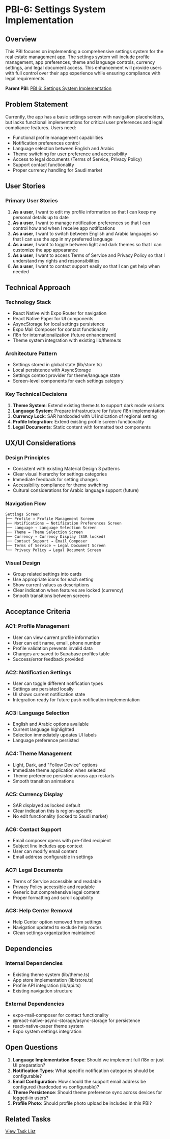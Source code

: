 # PBI-6: Settings System Implementation

## Overview

This PBI focuses on implementing a comprehensive settings system for the real estate management app. The settings system will include profile management, app preferences, theme and language controls, currency settings, and legal document access. This enhancement will provide users with full control over their app experience while ensuring compliance with legal requirements.

**Parent PBI**: [PBI 6: Settings System Implementation](mdc:../backlog.md#user-content-6)

## Problem Statement

Currently, the app has a basic settings screen with navigation placeholders, but lacks functional implementations for critical user preferences and legal compliance features. Users need:

- Functional profile management capabilities
- Notification preferences control
- Language selection between English and Arabic
- Theme switching for user preference and accessibility
- Access to legal documents (Terms of Service, Privacy Policy)
- Support contact functionality
- Proper currency handling for Saudi market

## User Stories

### Primary User Stories
1. **As a user**, I want to edit my profile information so that I can keep my personal details up to date
2. **As a user**, I want to manage notification preferences so that I can control how and when I receive app notifications
3. **As a user**, I want to switch between English and Arabic languages so that I can use the app in my preferred language
4. **As a user**, I want to toggle between light and dark themes so that I can customize the app appearance
5. **As a user**, I want to access Terms of Service and Privacy Policy so that I understand my rights and responsibilities
6. **As a user**, I want to contact support easily so that I can get help when needed

## Technical Approach

### Technology Stack
- React Native with Expo Router for navigation
- React Native Paper for UI components
- AsyncStorage for local settings persistence
- Expo Mail Composer for contact functionality
- i18n for internationalization (future enhancement)
- Theme system integration with existing lib/theme.ts

### Architecture Pattern
- Settings stored in global state (lib/store.ts)
- Local persistence with AsyncStorage
- Settings context provider for theme/language state
- Screen-level components for each settings category

### Key Technical Decisions
1. **Theme System**: Extend existing theme.ts to support dark mode variants
2. **Language System**: Prepare infrastructure for future i18n implementation
3. **Currency Lock**: SAR hardcoded with UI indication of regional setting
4. **Profile Integration**: Extend existing profile screen functionality
5. **Legal Documents**: Static content with formatted text components

## UX/UI Considerations

### Design Principles
- Consistent with existing Material Design 3 patterns
- Clear visual hierarchy for settings categories
- Immediate feedback for setting changes
- Accessibility compliance for theme switching
- Cultural considerations for Arabic language support (future)

### Navigation Flow
```
Settings Screen
├── Profile → Profile Management Screen
├── Notifications → Notification Preferences Screen
├── Language → Language Selection Screen
├── Theme → Theme Selection Screen
├── Currency → Currency Display (SAR locked)
├── Contact Support → Email Composer
├── Terms of Service → Legal Document Screen
└── Privacy Policy → Legal Document Screen
```

### Visual Design
- Group related settings into cards
- Use appropriate icons for each setting
- Show current values as descriptions
- Clear indication when features are locked (currency)
- Smooth transitions between screens

## Acceptance Criteria

### AC1: Profile Management
- User can view current profile information
- User can edit name, email, phone number
- Profile validation prevents invalid data
- Changes are saved to Supabase profiles table
- Success/error feedback provided

### AC2: Notification Settings
- User can toggle different notification types
- Settings are persisted locally
- UI shows current notification state
- Integration ready for future push notification implementation

### AC3: Language Selection
- English and Arabic options available
- Current language highlighted
- Selection immediately updates UI labels
- Language preference persisted

### AC4: Theme Management
- Light, Dark, and "Follow Device" options
- Immediate theme application when selected
- Theme preference persisted across app restarts
- Smooth transition animations

### AC5: Currency Display
- SAR displayed as locked default
- Clear indication this is region-specific
- No edit functionality (locked to Saudi market)

### AC6: Contact Support
- Email composer opens with pre-filled recipient
- Subject line includes app context
- User can modify email content
- Email address configurable in settings

### AC7: Legal Documents
- Terms of Service accessible and readable
- Privacy Policy accessible and readable
- Generic but comprehensive legal content
- Proper formatting and scroll capability

### AC8: Help Center Removal
- Help Center option removed from settings
- Navigation updated to exclude help routes
- Clean settings organization maintained

## Dependencies

### Internal Dependencies
- Existing theme system (lib/theme.ts)
- App store implementation (lib/store.ts)
- Profile API integration (lib/api.ts)
- Existing navigation structure

### External Dependencies
- expo-mail-composer for contact functionality
- @react-native-async-storage/async-storage for persistence
- react-native-paper theme system
- Expo system settings integration

## Open Questions

1. **Language Implementation Scope**: Should we implement full i18n or just UI preparation?
2. **Notification Types**: What specific notification categories should be configurable?
3. **Email Configuration**: How should the support email address be configured (hardcoded vs configurable)?
4. **Theme Persistence**: Should theme preference sync across devices for logged-in users?
5. **Profile Photo**: Should profile photo upload be included in this PBI?

## Related Tasks

[View Task List](mdc:tasks.md) 
